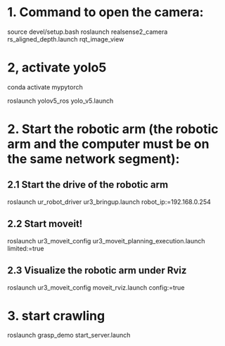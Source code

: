 # 1. Command to open the camera:
source devel/setup.bash
roslaunch realsense2_camera rs_aligned_depth.launch
rqt_image_view

# 2, activate yolo5
conda activate mypytorch

roslaunch yolov5_ros yolo_v5.launch

# 2. Start the robotic arm (the robotic arm and the computer must be on the same network segment):

## 2.1 Start the drive of the robotic arm
roslaunch ur_robot_driver ur3_bringup.launch robot_ip:=192.168.0.254

## 2.2 Start moveit!
roslaunch ur3_moveit_config ur3_moveit_planning_execution.launch limited:=true

## 2.3 Visualize the robotic arm under Rviz
roslaunch ur3_moveit_config moveit_rviz.launch config:=true

# 3. start crawling
roslaunch grasp_demo start_server.launch
